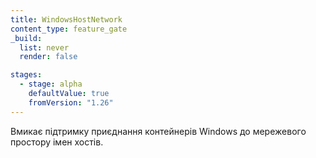 ```yaml
---
title: WindowsHostNetwork
content_type: feature_gate
_build:
  list: never
  render: false

stages:
  - stage: alpha 
    defaultValue: true
    fromVersion: "1.26"
---
```

Вмикає підтримку приєднання контейнерів Windows до мережевого простору імен хостів.
